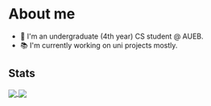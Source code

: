 # About me 
- 👩 I'm an undergraduate (4th year) CS student @ AUEB.
- 📚 I'm currently working on uni projects mostly.

## Stats 

<a href="https://github.com/k-souvatzidaki/k-souvatzidaki">
  <img align="center" src="https://github-readme-stats.vercel.app/api/top-langs/?username=k-souvatzidaki&langs_count=5&theme=dark" />
</a>
<a href="https://github.com/k-souvatzidaki/k-souvatzidaki">
  <img align="center" src="https://github-readme-stats.vercel.app/api?username=k-souvatzidaki&show_icons=true&line_height=27&count_private=true&theme=dark" />
</a>
